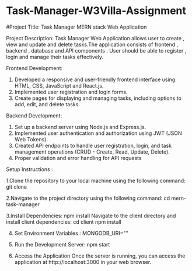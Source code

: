 # Task-Manager-W3Villa-Assignment

#Project Title:
 Task Manager MERN stack Web Application 

Project Description:
Task Manager Web Application allows user to create , view and update and delete tasks.The application consists of frontend , backend , database and API components .
User should be able to register , login and manage their tasks effectively.

Frontend Development:
1. Developed a responsive and user-friendly frontend interface using HTML, CSS, JavaScript and  React.js.
2. Implemented user registration and login forms.
3. Create pages for displaying and managing tasks, including options to add, edit, and delete tasks.

Backend Development:
1. Set up a backend server using Node.js and Express.js.
2. Implemented user authentication and authorization using JWT (JSON Web Tokens).
3. Created API endpoints to handle user registration, login, and task management operations (CRUD - Create, Read, Update, Delete).
4. Proper validation and error handling for API requests

Setup Instructions :

1.Clone the repository to your local machine using the following command:
   git clone <repository-url>

2.Navigate to the project directory using the following command:
   cd mern-task-manager

3.Install Dependencies:
   npm install
   Navigate to the client directory and install client dependencies:
    cd client
    npm install

4. Set Environment Variables    :
    MONGODB_URI="<your-mongodb-url>"

5. Run the Development Server:
    npm start

6. Access the Application
    Once the server is running, you can access the application at http://localhost:3000 in your web browser.


